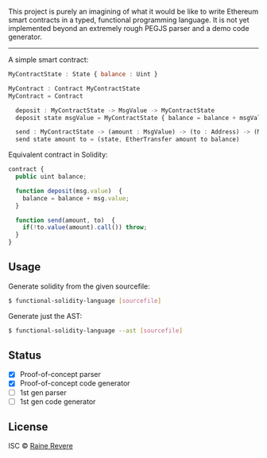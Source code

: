 This project is purely an imagining of what it would be like to write Ethereum smart contracts in a typed, functional programming language. It is not yet implemented beyond an extremely rough PEGJS parser and a demo code generator.

---

A simple smart contract:

```js
MyContractState : State { balance : Uint }

MyContract : Contract MyContractState
MyContract = Contract

  deposit : MyContractState -> MsgValue -> MyContractState
  deposit state msgValue = MyContractState { balance = balance + msgValue }

  send : MyContractState -> (amount : MsgValue) -> (to : Address) -> (MyContractState, EtherTransfer amount to balance)
  send state amount to = (state, EtherTransfer amount to balance)
  ```

Equivalent contract in Solidity:

```js
contract {
  public uint balance;

  function deposit(msg.value)  {
    balance = balance + msg.value;
  }

  function send(amount, to)  {
    if(!to.value(amount).call()) throw;
  }
}
```

## Usage

Generate solidity from the given sourcefile:

```sh
$ functional-solidity-language [sourcefile]
```

Generate just the AST:

```sh
$ functional-solidity-language --ast [sourcefile]
```

## Status

- [x] Proof-of-concept parser
- [x] Proof-of-concept code generator
- [ ] 1st gen parser
- [ ] 1st gen code generator

## License

ISC © [Raine Revere](http://raine.tech)

